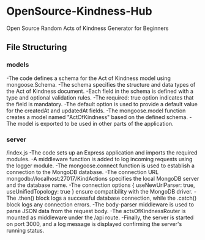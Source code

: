 # OpenSource-Kindness-Hub
Open Source Random Acts of Kindness Generator for Beginners

## File Structuring

### models
-The code defines a schema for the Act of Kindness model using mongoose.Schema.
-The schema specifies the structure and data types of the Act of Kindness document.
-Each field in the schema is defined with a type and optional validation rules.
-The required: true option indicates that the field is mandatory.
-The default option is used to provide a default value for the createdAt and updatedAt fields.
-The mongoose.model function creates a model named "ActOfKindness" based on the defined schema.
-The model is exported to be used in other parts of the application.

### server
/index.js
-The code sets up an Express application and imports the required modules.
-A middleware function is added to log incoming requests using the logger module.
-The mongoose.connect function is used to establish a connection to the MongoDB database.
-The connection URL mongodb://localhost:27017/KindActions specifies the local MongoDB server and the database name.
-The connection options { useNewUrlParser: true, useUnifiedTopology: true } ensure compatibility with the MongoDB driver.
-The .then() block logs a successful database connection, while the .catch() block logs any connection errors.
-The body-parser middleware is used to parse JSON data from the request body.
-The actsOfKindnessRouter is mounted as middleware under the /api route.
-Finally, the server is started on port 3000, and a log message is displayed confirming the server's running status.